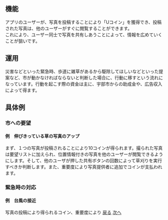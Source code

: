 ## 機能  
アプリのユーザーが、写真を投稿することにより「Uコイン」を獲得でき、投稿された写真は、他のユーザーがすぐに閲覧することができます。  
これにより、ユーザー同士で写真を共有しあうことによって、情報を広めていくことが狙いです。
## 運用  
災害などといった緊急時、歩道に雑草があるから駆除してほしいなどといった提案など、市が動かなければならないと判断した場合に、行動に移すという流れになっています。行動を起こす際の資金は主に、宇部市からの助成金や、広告収入によって得ます。  
## 具体例  
### 市への要望  
#### 例　伸びきっている草の写真のアップ  
まず、１つの写真が投稿されることにより10コインが得られます。撮られた写真は要望リストに加えられ、位置情報付きの写真を他のユーザーが閲覧できるようにします。そして、他のユーザが押した共有ボタンの回数によって草刈りを実行すべきか判断します。また、重要度により写真提供者に追加でコインが支払われます。
### 緊急時の対応
#### 例　台風の接近
写真の投稿により得られるコイン、重要度により
[戻る](https://RF215048.github.io/Uapps/page1.md)
[次へ](https://RF215048.github.io/Uapps/page3.md)
